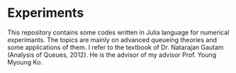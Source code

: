 # Experiments
This repository contains some codes written in Julia language for numerical experimants. The topics are mainly on advanced queueing theories and some applications of them.
I refer to the textbook of Dr. Natarajan Gautam (Analysis of Queues, 2012). He is the advisor of my advisor Prof. Young Myoung Ko.
